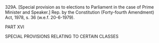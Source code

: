 329A. [Special provision as to elections to Parliament in the case of Prime Minister and Speaker.] Rep. by the Constitution (Forty-fourth Amendment) Act, 1978, s. 36 (w.e.f. 20-6-1979).

PART XVI

SPECIAL PROVISIONS RELATING TO CERTAIN CLASSES

 

